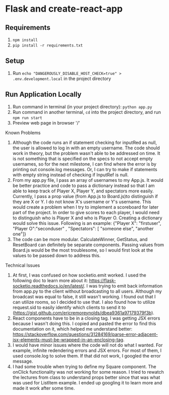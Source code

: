 # Flask and create-react-app

## Requirements
1. `npm install`
2. `pip install -r requirements.txt`

## Setup
1. Run `echo "DANGEROUSLY_DISABLE_HOST_CHECK=true" > .env.development.local` in the project directory

## Run Application Locally
1. Run command in terminal (in your project directory): `python app.py`
2. Run command in another terminal, `cd` into the project directory, and run `npm run start`
3. Preview web page in browser '/'

Known Problems
1. Although the code runs an if statement checking for inputRed as null, the user is allowed to log in with an empty username. The code should work in theory, but the problem wasn't able to be addressed on time. It is not something that is specified on the specs to not accept empty usernames, so for the next milestone, I can find where the error is by printing out console.log messages. Or, I can try to make if statements with empty string instead of checking if InputRef is null. 
2. From my app.py file, I pass an array of usernames to my App.js. It would be better practice and code to pass a dictionary instead so that I am able to keep track of Player X, Player Y, and spectators more easily. Currently, I pass a prop value (from App.js to Board.js)to distinguish if they are X or Y. I do not know X's username or Y's username. This would create a problem when I try to implement a scoreboard for later part of the project. In order to give scores to each player, I would need to distinguish who is Player X and who is Player O. Creating a dictionary would solve this issue. Following is an example: {"Player X": "firstuser", "Player O":"seconduser" , "Spectators": [ "someone else", "another one"]}
3. The code can be more modular. CalculateWinner, GetStatus, and ResetBoard can definitely be separate components. Passing values from Board.js would be the most troublesome, so I would first look at the values to be passed down to address this.

Technical Issues
1. At first, I was confused on how socketio.emit worked. I used the following doc to learn more about it: https://flask-socketio.readthedocs.io/en/latest/. I was trying to emit back information from app.py to the client without broadcasting to all users. Although my broadcast was equal to false, it still wasn't working. I found out that I can utilize rooms, so I decided to use that. I also found how to utilize request.sid to easily identify which clients to send it to (https://gist.github.com/ericremoreynolds/dbea9361a97179379f3b).
2. React components have to be in a closing tag. I was getting JSX errors because I wasn't doing this. I copied and pasted the error to find this documentation on it, which helped me understand better: https://stackoverflow.com/questions/31284169/parse-error-adjacent-jsx-elements-must-be-wrapped-in-an-enclosing-tag.
3. I would have minor issues where the code will not do what I wanted. For example, infinite redendering errors and JSX errors. For most of them, I used console.log to solve them. If that did not work, I googled the error message. 
4. I had some trouble when trying to define my Square component. The onClick functionality was not working for some reason. I tried to rewatch the lectures from class to understand props better since that was what was used for ListItem example. I ended up googling it to learn more and made it work after some time.

